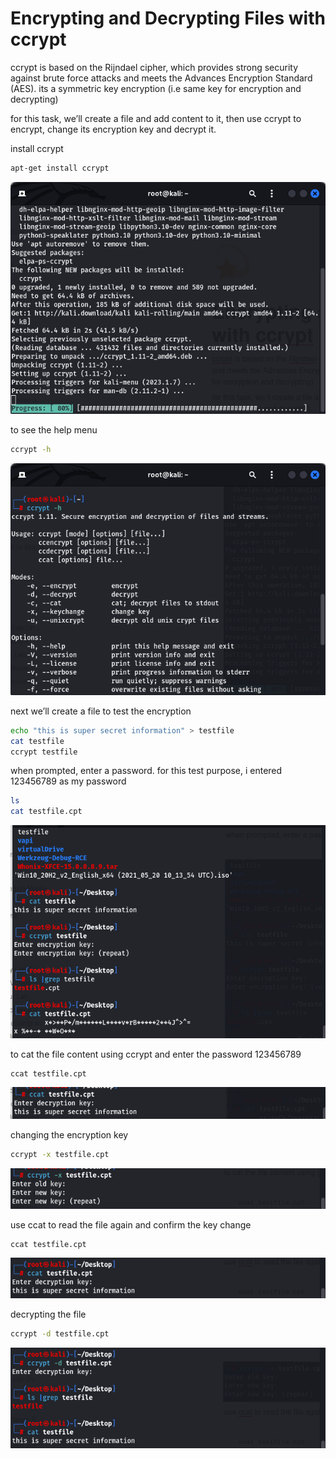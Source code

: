 # Encrypting and Decrypting Files with ccrypt

ccrypt is based on the Rijndael cipher, which provides strong security against brute force attacks and meets the Advances Encryption Standard (AES). its a symmetric key encryption (i.e same key for encryption and decrypting)

for this task, we’ll create a file and add content to it, then use ccrypt to encrypt, change its encryption key and decrypt it.

install ccrypt

```bash
apt-get install ccrypt
```

![Untitled](Encrypting%20and%20Decrypting%20Files%20with%20ccrypt%20eea4c6d52903406f9f4013f1a57b5383/Untitled.png)

to see the help menu

```bash
ccrypt -h
```

![Untitled](Encrypting%20and%20Decrypting%20Files%20with%20ccrypt%20eea4c6d52903406f9f4013f1a57b5383/Untitled%201.png)

next we’ll create a file to test the encryption

```bash
echo "this is super secret information" > testfile
cat testfile
ccrypt testfile
```

when prompted, enter a password. for this test purpose, i entered 123456789 as my password

```bash
ls
cat testfile.cpt
```

![Untitled](Encrypting%20and%20Decrypting%20Files%20with%20ccrypt%20eea4c6d52903406f9f4013f1a57b5383/Untitled%202.png)

to cat the file content using ccrypt and enter the password 123456789

```bash
ccat testfile.cpt
```

![Untitled](Encrypting%20and%20Decrypting%20Files%20with%20ccrypt%20eea4c6d52903406f9f4013f1a57b5383/Untitled%203.png)

changing the encryption key

```bash
ccrypt -x testfile.cpt
```

![Untitled](Encrypting%20and%20Decrypting%20Files%20with%20ccrypt%20eea4c6d52903406f9f4013f1a57b5383/Untitled%204.png)

use ccat to read the file again and confirm the key change

```bash
ccat testfile.cpt
```

![Untitled](Encrypting%20and%20Decrypting%20Files%20with%20ccrypt%20eea4c6d52903406f9f4013f1a57b5383/Untitled%205.png)

decrypting the file

```bash
ccrypt -d testfile.cpt
```

![Untitled](Encrypting%20and%20Decrypting%20Files%20with%20ccrypt%20eea4c6d52903406f9f4013f1a57b5383/Untitled%206.png)
